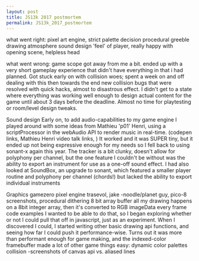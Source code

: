 ```yaml
---
layout: post
title: JS13k 2017 postmortem
permalink: JS13k_2017_postmortem
---
```


what went right:
pixel art engine, strict palette decision
procedural greeble drawing
atmosphere
sound design
'feel' of player, really happy with opening scene, helpless head

what went wrong:
game scope got away from me a bit. ended up with a very short gameplay experience that didn't have everything in that i had planned.
Got stuck early on with collision woes; spent a week on and off dealing with this then towards the end new collision bugs that were  resolved with quick hacks, almost to disastrous effect. I didn't get to a state where everything was working well enough to design actual content for the game until about 3 days before the deadline. Almost no time for playtesting or room/level design tweaks.

Sound design
Early on, to add audio-capabilities to my game engine I played around with some ideas from Mathieu 'p01' Henri, using a scriptProcessor in the webAudio API to render music in real-time. (codepen links, Mathieu Henri video talk links, ) It worked and it was SUPER tiny, but it ended up not being expressive enough for my needs so I fell back to using sonant-x again this year. The tracker is a bit clunky, doesn't allow for polyphony per channel, but the one feature I couldn't be without was the ability to export an instrument for use as a one-off sound effect. I had also looked at SoundBox, an upgrade to sonant, which featured a smaller player routine and polyphony per channel (chords!) but lacked the ability to export individual instruments


Graphics
  gamezero pixel engine
  trasevol, jake -noodle/planet guy, pico-8 screenshots, procedural dithering
  8 bit array buffer
  all my drawing happens on a 8bit integer array, then it's converted to RGB imageData every frame
  code examples
  I wanted to  be able to do that, so I began exploring whether or not I could pull that off in javascript, just as an experiment. When I discovered I could, I started writing other basic drawing api functions, and seeing how far I could push it performance-wise. Turns out it was more than performant enough for game making, and the indexed-color framebuffer made a lot of other game things easy:
  dynamic color palettes
  collision
  -screenshots of canvas api vs. aliased lines
